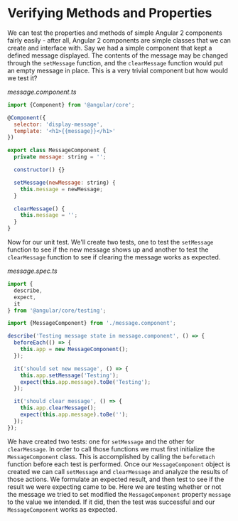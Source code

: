 # Verifying Methods and Properties

We can test the properties and methods of simple Angular 2 components fairly easily - after all, Angular 2 components are simple classes that we can create and interface with. Say we had a simple component that kept a defined message displayed. The contents of the message may be changed through the `setMessage` function, and the `clearMessage` function would put an empty message in place. This is a very trivial component but how would we test it?

*message.component.ts*

```js
import {Component} from '@angular/core';

@Component({
  selector: 'display-message',
  template: '<h1>{{message}}</h1>'
})

export class MessageComponent {
  private message: string = '';

  constructor() {}

  setMessage(newMessage: string) {
  	this.message = newMessage;
  }

  clearMessage() {
    this.message = '';
  }
}
```

Now for our unit test. We'll create two tests, one to test the `setMessage` function to see if the new message shows up and another to test the `clearMessage` function to see if clearing the message works as expected.

*message.spec.ts*

```js
import {
  describe,
  expect,
  it
} from '@angular/core/testing';

import {MessageComponent} from './message.component';

describe('Testing message state in message.component', () => {
  beforeEach(() => {
    this.app = new MessageComponent();
  });

  it('should set new message', () => {
    this.app.setMessage('Testing');
    expect(this.app.message).toBe('Testing');
  });

  it('should clear message', () => {
    this.app.clearMessage();
    expect(this.app.message).toBe('');
  });
});
```

We have created two tests: one for `setMessage` and the other for `clearMessage`. In order to call those functions we must first initialize the `MessageComponent` class. This is accomplished by calling the `beforeEach` function before each test is performed. 
Once our `MessageComponent` object is created we can call `setMessage` and `clearMessage` and analyze the results of those actions. We formulate an expected result, and then test to see if the result we were expecting came to be. Here we are testing whether or not the message we tried to set modified the `MessageComponent` property `message` to the value we intended. If it did, then the test was successful and our `MessageComponent` works as expected.
